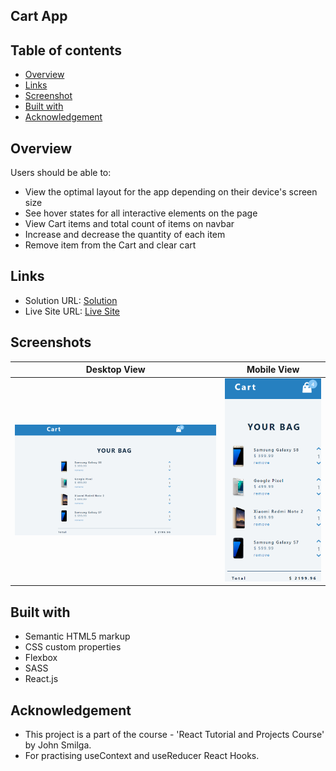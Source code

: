 ## Cart App

## Table of contents

- [Overview](#overview)
- [Links](#links)
- [Screenshot](#screenshot)
- [Built with](#built-with)
- [Acknowledgement](#acknowledgement)

## Overview

Users should be able to:

- View the optimal layout for the app depending on their device's screen size
- See hover states for all interactive elements on the page
- View Cart items and total count of items on navbar
- Increase and decrease the quantity of each item
- Remove item from the Cart and clear cart

## Links

- Solution URL: [Solution](https://github.com/SaiPradeepti/My-React-Projects/tree/main/08-cart)
- Live Site URL: [Live Site](https://cart-sp.netlify.app/)

## Screenshots

|          Desktop View          |          Mobile View           |
| :----------------------------: | :----------------------------: |
| ![](./src/images/Capture1.PNG) | ![](./src/images/Capture2.PNG) |

## Built with

- Semantic HTML5 markup
- CSS custom properties
- Flexbox
- SASS
- React.js

## Acknowledgement

- This project is a part of the course - 'React Tutorial and Projects Course' by John Smilga.
- For practising useContext and useReducer React Hooks.
